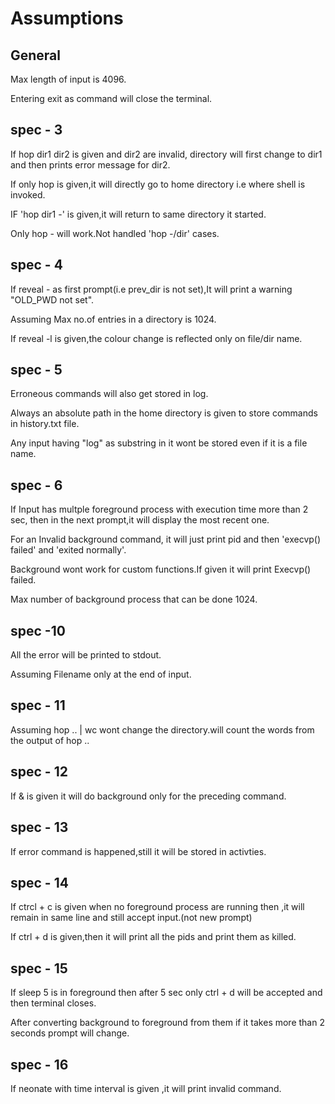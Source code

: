 # Assumptions

## General
 Max length of input is 4096.  

 Entering exit as command will close the terminal.

## spec - 3

 If hop dir1 dir2 is given and dir2 are invalid, directory will first change to dir1 and then prints error message for dir2.

 If only hop is given,it will directly go to home directory i.e where shell is invoked.

 IF 'hop dir1 -' is given,it will return to same directory it started.

 Only hop - will work.Not handled 'hop -/dir' cases.


## spec - 4

 If reveal - as first prompt(i.e prev_dir is not set),It will print a warning "OLD_PWD not set".

 Assuming Max no.of entries in a directory is 1024.

 If reveal -l is given,the colour change is reflected only on file/dir name.


## spec - 5

 Erroneous commands will also get stored in log.

 Always an absolute path in the home directory is given to store commands in history.txt file.

 Any input having "log" as substring in it wont be stored even if it is a file name.

 
## spec - 6

 If Input has multple foreground process with execution time more than 2 sec,
 then in the next prompt,it will display the most recent one.

 For an Invalid background command, it will just print pid and then 'execvp() failed' and 'exited normally'.

 Background wont work for custom functions.If given it will print Execvp() failed.

 Max number of background process that can be done 1024.


## spec -10

 All the error will be printed to stdout.

 Assuming Filename only at the end of input.

## spec - 11

 Assuming hop .. | wc wont change the directory.will count the words from the output of hop ..

## spec - 12

 If & is given it will do background only for the preceding command. 

## spec - 13
 
 If error command is happened,still it will be stored in activties.

## spec - 14
 
 If ctrcl + c is given when no foreground process are running then ,it will remain in same line and still accept input.(not new prompt)

 If ctrl + d is given,then it will print all the pids and print them as killed.

## spec - 15

 If sleep 5 is in foreground then after 5 sec only ctrl + d will be accepted and then terminal closes.

 After converting background to foreground from them if it takes more than 2 seconds prompt will change.


## spec - 16

 If neonate with time interval is given ,it will print invalid command.






